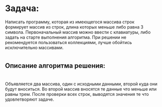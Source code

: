 #
# Задача:

Написать программу, которая из имеющегося массива строк формирует массив из строк, длина которых меньше либо равна 3 символа. Первоначальный массив можно ввести с клавиатуры, либо задать на старте выполнения алгоритма. При решении не рекомендуется пользоваться коллекциями, лучше обойтись исключительно массивами.
#
## Описание алгоритма решения:
#
Объявляется два массива, один с исходными данными, второй куда они будут вноситься. Во второй массив вносятся те данные что меньше или равны трем. После проверки всех строк, выводятся значения те что удовлетворяют задаче.